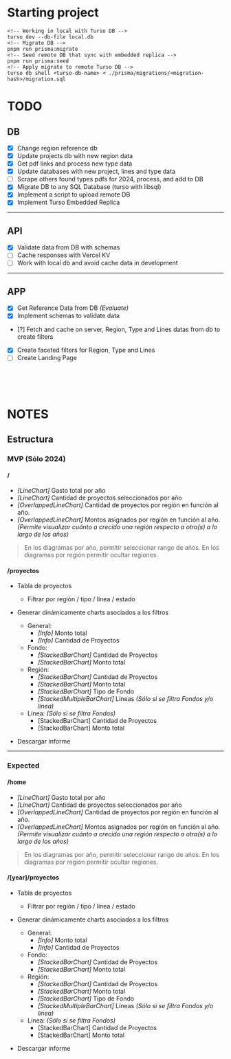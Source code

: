 # Starting project

```
<!-- Working in local with Turso DB -->
turso dev --db-file local.db
<!-- Migrate DB -->
pnpm run prisma:migrate
<!-- Seed remote DB that sync with embedded replica -->
pnpm run prisma:seed
<!-- Apply migrate to remote Turso DB -->
turso db shell <turso-db-name> < ./prisma/migrations/<migration-hash>/migration.sql
```

# TODO

## DB

- [x] Change region reference db
- [x] Update projects db with new region data
- [x] Get pdf links and process new type data
- [x] Update databases with new project, lines and type data
- [ ] Scrape others found types pdfs for 2024, process, and add to DB
- [x] Migrate DB to any SQL Database (turso with libsql)
- [x] Implement a script to upload remote DB
- [x] Implement Turso Embedded Replica

---

## API

- [x] Validate data from DB with schemas
- [ ] Cache responses with Vercel KV
- [ ] Work with local db and avoid cache data in development

---

## APP

- [x] Get Reference Data from DB _(Evaluate)_
- [x] Implement schemas to validate data
- [?] Fetch and cache on server, Region, Type and Lines datas from db to create filters
- [x] Create faceted filters for Region, Type and Lines
- [ ] Create Landing Page

<br>
<br>
<br>

# NOTES

## Estructura

### MVP (Sólo 2024)

#### **/**

- _[LineChart]_ Gasto total por año
- _[LineChart]_ Cantidad de proyectos seleccionados por año
- _[OverlappedLineChart]_ Cantidad de proyectos por región en función al año.
- _[OverlappedLineChart]_ Montos asignados por región en función al año. _(Permite visualizar cuánto a crecido una región respecto a otra(s) a lo largo de los años)_

> En los diagramas por año, permitir seleccionar rango de años.
> En los diagramas por región permitir ocultar regiones.

#### **/proyectos**

- Tabla de proyectos

  - Filtrar por región / tipo / línea / estado

- Generar dinámicamente charts asociados a los filtros

  - General:
    - _[Info]_ Monto total
    - _[Info]_ Cantidad de Proyectos
  - Fondo:
    - _[StackedBarChart]_ Cantidad de Proyectos
    - _[StackedBarChart]_ Monto total
  - Región:
    - _[StackedBarChart]_ Cantidad de Proyectos
    - _[StackedBarChart]_ Monto total
    - _[StackedBarChart]_ Tipo de Fondo
    - _[StackedMultipleBarChart]_ Líneas _(Sólo si se filtra Fondos y/o línea)_
  - Línea: _(Sólo si se filtra Fondos)_
    - [StackedBarChart] Cantidad de Proyectos
    - [StackedBarChart] Monto total

- Descargar informe

---

### Expected

#### **/home**

- _[LineChart]_ Gasto total por año
- _[LineChart]_ Cantidad de proyectos seleccionados por año
- _[OverlappedLineChart]_ Cantidad de proyectos por región en función al año.
- _[OverlappedLineChart]_ Montos asignados por región en función al año. _(Permite visualizar cuánto a crecido una región respecto a otra(s) a lo largo de los años)_

> En los diagramas por año, permitir seleccionar rango de años.
> En los diagramas por región permitir ocultar regiones.

#### **/[year]/proyectos**

- Tabla de proyectos

  - Filtrar por región / tipo / línea / estado

- Generar dinámicamente charts asociados a los filtros

  - General:
    - _[Info]_ Monto total
    - _[Info]_ Cantidad de Proyectos
  - Fondo:
    - _[StackedBarChart]_ Cantidad de Proyectos
    - _[StackedBarChart]_ Monto total
  - Región:
    - _[StackedBarChart]_ Cantidad de Proyectos
    - _[StackedBarChart]_ Monto total
    - _[StackedBarChart]_ Tipo de Fondo
    - _[StackedMultipleBarChart]_ Líneas _(Sólo si se filtra Fondos y/o línea)_
  - Línea: _(Sólo si se filtra Fondos)_
    - [StackedBarChart] Cantidad de Proyectos
    - [StackedBarChart] Monto total

- Descargar informe
